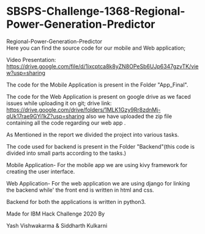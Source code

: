 # SBSPS-Challenge-1368-Regional-Power-Generation-Predictor
Regional-Power-Generation-Predictor                                                                                           
Here you can find the source code for our mobile and Web application;

Video Presentation: https://drive.google.com/file/d/1ixcptca8k8yZN8OPeSb6UJp6347gzvTK/view?usp=sharing


The code for the Mobile Application is present in the Folder "App_Final".


The code for the Web Application is present on google drive as we faced issues while uploading 
it on git; drive link: https://drive.google.com/drive/folders/1MLK1Gzy9Rr8zdnMj-qUk17rae9GYi1kZ?usp=sharing
also we have uploaded the zip file containing all the code regarding our web app .


As Mentioned in the report we divided the project into various tasks.


The code used for backend is present in the Folder "Backend"(this code is 
divided into small parts according to the tasks.)

Mobile Application- 
  For the mobile app we are using kivy framework for creating the user interface.
  
  
Web Application-
  For the web application we are using django for linking the backend while'
  the front end is written in html and css.
  

Backend for both the applications is written in python3.



Made for IBM Hack Challenge 2020
By


Yash Vishwakarma & Siddharth Kulkarni
